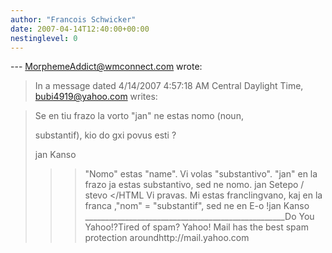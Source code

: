 ```yaml
---
author: "Francois Schwicker"
date: 2007-04-14T12:40:00+00:00
nestinglevel: 0
---
```

\---
 [MorphemeAddict@wmconnect.com](mailto://MorphemeAddict@wmconnect.com) wrote:

> In a message dated 4/14/2007 4:57:18 AM Central
> Daylight Time,
> [bubi4919@yahoo.com](mailto://bubi4919@yahoo.com) writes:

>>> 
> Se en tiu frazo la vorto "jan" ne estas nomo
> (noun,
> 
> substantif), kio do gxi povus esti ?
> 
>> 
> jan Kanso
> 
>>> "Nomo" estas "name". Vi volas "substantivo".
> "jan" en la frazo ja estas substantivo, sed ne nomo.
>> jan Setepo / stevo </HTML
>Vi pravas. Mi estas franclingvano, kaj en la franca ,"nom" = "substantif", sed ne en E-o !jan Kanso
>\_\_\_\_\_\_\_\_\_\_\_\_\_\_\_\_\_\_\_\_\_\_\_\_\_\_\_\_\_\_\_\_\_\_\_\_\_\_\_\_\_\_\_\_\_\_\_\_\_\_Do You Yahoo!?Tired of spam? Yahoo! Mail has the best spam protection aroundhttp://mail.yahoo.com